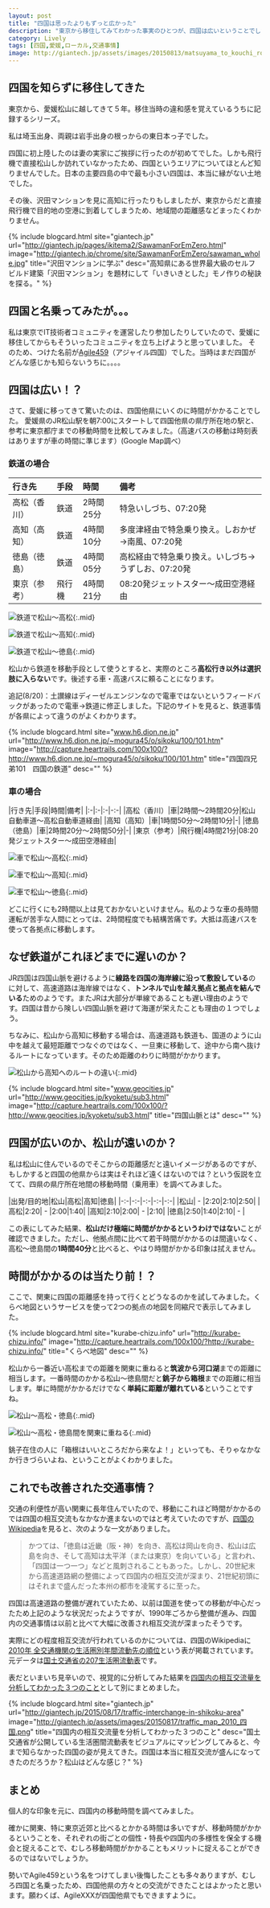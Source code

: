 ```yaml
---
layout: post
title: "四国は思ったよりもずっと広かった"
description: "東京から移住してみてわかった事実のひとつが、四国は広いということでした。移動時間という切り口で見た時の四国の広さとは？"
category: Lively
tags: [四国,愛媛,ローカル,交通事情]
image: http://giantech.jp/assets/images/20150813/matsuyama_to_kouchi_routes.png
---
```


## 四国を知らずに移住してきた

東京から、愛媛松山に越してきて５年。移住当時の違和感を覚えているうちに記録するシリーズ。

私は埼玉出身、両親は岩手出身の根っからの東日本っ子でした。

四国に初上陸したのは妻の実家にご挨拶に行ったのが初めてでした。しかも飛行機で直接松山しか訪れていなかったため、四国というエリアについてほとんど知りませんでした。日本の主要四島の中で最も小さい四国は、本当に縁がない土地でした。

その後、沢田マンションを見に高知に行ったりもしましたが、東京からだと直接飛行機で目的地の空港に到着してしまうため、地域間の距離感などまったくわかりません。

{% include blogcard.html site="giantech.jp" url="http://giantech.jp/pages/ikitema2/SawamanForEmZero.html" image="http://giantech.jp/chrome/site/SawamanForEmZero/sawaman_whole.jpg" title="沢田マンションに学ぶ" desc="高知県にある世界最大級のセルフビルド建築「沢田マンション」を題材にして「いきいきとした」モノ作りの秘訣を探る。" %}

## 四国と名乗ってみたが。。。

私は東京でIT技術者コミュニティを運営したり参加したりしていたので、愛媛に移住してからもそういったコミュニティを立ち上げようと思っていました。
そのため、つけた名前が[Agile459](http://agile459.github.io/)（アジャイル四国）でした。当時はまだ四国がどんな感じかも知らないうちに。。。。

## 四国は広い！？

さて、愛媛に移ってきて驚いたのは、四国他県にいくのに時間がかかることでした。
愛媛県のJR松山駅を朝7:00にスタートして四国他県の県庁所在地の駅と、参考に東京都庁までの移動時間を比較してみました。（高速バスの移動は時刻表はありますが車の時間に準じます）(Google Map調べ）

### 鉄道の場合

|行き先|手段|時間|備考|
|:---|:---|:---|:---|
|高松（香川）|鉄道|2時間25分|特急いしづち、07:20発|
|高知（高知）|鉄道|4時間10分|多度津経由で特急乗り換え。しおかぜ→南風、07:20発|
|徳島（徳島）|鉄道|4時間05分|高松経由で特急乗り換え。いしづち→うずしお、07:20発|
|東京（参考）|飛行機|4時間21分|08:20発ジェットスター〜成田空港経由|

![鉄道で松山〜高松](/assets/images/20150813/matsuyama_to_takamatsu_by_train.png "鉄道で松山〜高松"){:.mid}

![鉄道で松山〜高知](/assets/images/20150813/matsuyama_to_kouchi_by_train.png "鉄道で松山〜高知"){:.mid}

![鉄道で松山〜徳島](/assets/images/20150813/matsuyama_to_tokushima_by_train.png "鉄道で松山〜徳島"){:.mid}

松山から鉄道を移動手段として使うとすると、実際のところ**高松行き以外は選択肢に入らない**です。後述する車・高速バスに頼ることになります。

追記(8/20)：土讃線はディーゼルエンジンなので電車ではないというフィードバックがあったので電車→鉄道に修正しました。下記のサイトを見ると、鉄道事情が各県によって違うのがよくわかります。

{% include blogcard.html site="www.h6.dion.ne.jp" url="http://www.h6.dion.ne.jp/~mogura45/o/sikoku/100/101.htm" image="http://capture.heartrails.com/100x100/?http://www.h6.dion.ne.jp/~mogura45/o/sikoku/100/101.htm" title="四国四兄弟101　四国の鉄道" desc="" %}

### 車の場合

|行き先|手段|時間|備考|
|:-|:-|:-|-:-|
|高松（香川）|車|2時間〜2時間20分|松山自動車道〜高松自動車道経由|
|高知（高知）|車|1時間50分〜2時間10分|-|
|徳島（徳島）|車|2時間20分〜2時間50分|-|
|東京（参考）|飛行機|4時間21分|08:20発ジェットスター〜成田空港経由|

![車で松山〜高松](/assets/images/20150813/matsuyama_to_takamatsu_by_car.png "車で松山〜高松"){:.mid}

![車で松山〜高知](/assets/images/20150813/matsuyama_to_kouchi_by_car.png "車で松山〜高知"){:.mid}

![車で松山〜徳島](/assets/images/20150813/matsuyama_to_tokushima_by_car.png "車で松山〜徳島"){:.mid}

どこに行くにも2時間以上は見ておかないといけません。私のような車の長時間運転が苦手な人間にとっては、2時間程度でも結構苦痛です。大抵は高速バスを使って各拠点に移動します。

## なぜ鉄道がこれほどまでに遅いのか？

JR四国は四国山脈を避けるように**線路を四国の海岸線に沿って敷設している**のに対して、高速道路は海岸線ではなく、**トンネルで山を越え拠点と拠点を結んでいる**ためのようです。またJRは大部分が単線であることも遅い理由のようです。四国は昔から険しい四国山脈を避けて海運が栄えたことも理由の１つでしょう。

ちなみに、松山から高知に移動する場合は、高速道路も鉄道も、国道のように山中を越えて最短距離でつなぐのではなく、一旦東に移動して、途中から南へ抜けるルートになっています。そのため距離のわりに時間がかかります。

![松山から高知へのルートの違い](/assets/images/20150813/matsuyama_to_kouchi_routes.png "松山から高知へのルートの違い"){:.mid}

{% include blogcard.html site="www.geocities.jp" url="http://www.geocities.jp/kyoketu/sub3.html" image="http://capture.heartrails.com/100x100/?http://www.geocities.jp/kyoketu/sub3.html" title="四国山脈とは" desc="" %}

## 四国が広いのか、松山が遠いのか？

私は松山に住んでいるのでそこからの距離感だと遠いイメージがあるのですが、もしかすると四国の他県からは実はそれほど遠くはないのでは？という仮説を立てて、四県の県庁所在地間の移動時間（乗用車）を調べてみました。

|出発/目的地|松山|高松|高知|徳島|
|-:-|-:-|-:-|-:-|-:-|
|松山| - |2:20|2:10|2:50|
|高松|2:20| - |2:00|1:40|
|高知|2:10|2:00| - |2:10|
|徳島|2:50|1:40|2:10| - |

この表にしてみた結果、**松山だけ極端に時間がかかるというわけではない**ことが確認できました。ただし、他拠点間に比べて若干時間がかかるのは間違いなく、高松〜徳島間の**1時間40分**と比べると、やはり時間がかかる印象は拭えません。

## 時間がかかるのは当たり前！？

ここで、関東に四国の距離感を持って行くとどうなるのかを試してみました。くらべ地図というサービスを使って2つの拠点の地図を同縮尺で表示してみました。

{% include blogcard.html site="kurabe-chizu.info" url="http://kurabe-chizu.info/" image="http://capture.heartrails.com/100x100/?http://kurabe-chizu.info/" title="くらべ地図" desc="" %}

松山から一番近い高松までの距離を関東に重ねると**筑波から河口湖**までの距離に相当します。一番時間のかかる松山〜徳島間だと**銚子から箱根**までの距離に相当します。単に時間がかかるだけでなく**単純に距離が離れている**ということですね。

![松山〜高松・徳島](/assets/images/20150813/matsuyama_to_tokushima_takamatsu.png "松山〜高松・徳島"){:.mid}

![松山〜高松・徳島間を関東に重ねる](/assets/images/20150813/matsuyama_to_tokushima_on_kanto.png "松山〜高松・徳島間を関東に重ねる"){:.mid}

銚子在住の人に「箱根はいいところだから来なよ！」といっても、そりゃなかなか行きづらいよね、ということがよくわかりました。

## これでも改善された交通事情？

交通の利便性が高い関東に長年住んでいたので、移動にこれほど時間がかかるのでは四国の相互交流もなかなか進まないのではと考えていたのですが、[四国のWikipedia](https://ja.wikipedia.org/wiki/四国)を見ると、次のような一文がありました。

> かつては、「徳島は近畿（阪・神）を向き、高松は岡山を向き、松山は広島を向き、そして高知は太平洋（または東京）を向いている」と言われ、「四国は一つ一つ」などと風刺されることもあった。しかし、20世紀末から高速道路網の整備によって四国内の相互交流が深まり、21世紀初頭にはそれまで盛んだった本州の都市を凌駕するに至った。

四国は高速道路の整備が遅れていたため、以前は国道を使っての移動が中心だったため上記のような状況だったようですが、1990年ごろから整備が進み、四国内の交通事情は以前と比べて大幅に改善され相互交流が深まったそうです。

実際にどの程度相互交流が行われているのかについては、四国のWikipediaに[2010年 全交通機関の生活圏別年間流動先の順位](https://goo.gl/Zm1DZs)という表が掲載されています。元データは[国土交通省の207生活圏流動表](http://www.mlit.go.jp/sogoseisaku/soukou/sogoseisaku_soukou_fr_000010.html)です。

表だといまいち見辛いので、視覚的に分析してみた結果を[四国内の相互交流量を分析してわかった３つのこと](/2015/08/17/traffic-interchange-in-shikoku-area/)として別にまとめました。

{% include blogcard.html site="giantech.jp" url="http://giantech.jp/2015/08/17/traffic-interchange-in-shikoku-area" image="http://giantech.jp/assets/images/20150817/traffic_map_2010_四国.png" title="四国内の相互交流量を分析してわかった３つのこと" desc="国土交通省が公開している生活圏間流動表をビジュアルにマッピングしてみると、今まで知らなかった四国の姿が見えてきた。四国は本当に相互交流が盛んになってきたのだろうか？松山はどんな感じ？" %}

## まとめ

個人的な印象を元に、四国内の移動時間を調べてみました。

確かに関東、特に東京近郊と比べるとかかる時間は多いですが、移動時間がかかるということを、それぞれの街ごとの個性・特長や四国内の多様性を保全する機会と捉えることで、むしろ移動時間がかかることもメリットに捉えることができるのではないでしょうか。

勢いでAgile459という名をつけてしまい後悔したことも多々ありますが、むしろ四国と名乗ったため、四国他県の方々との交流ができたことはよかったと思います。願わくば、AgileXXXが四国他県でもできますように。


